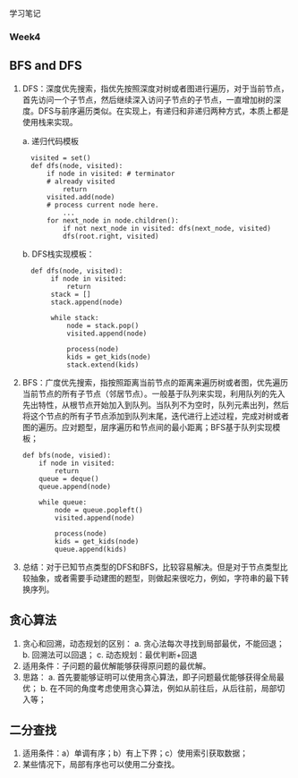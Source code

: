 学习笔记
### Week4
## BFS and DFS
1. DFS：深度优先搜索，指优先按照深度对树或者图进行遍历，对于当前节点，首先访问一个子节点，然后继续深入访问子节点的子节点，一直增加树的深度。DFS与前序遍历类似。在实现上，有递归和非递归两种方式，本质上都是使用栈来实现。
	
	a. 递归代码模板
	  ```
	    visited = set()
		def dfs(node, visited):
			if node in visited: # terminator
			# already visited
				return
			visited.add(node)
			# process current node here.
				...
			for next_node in node.children():
				if not next_node in visited: dfs(next_node, visited)
		  		dfs(root.right, visited)

	  ```
	b. DFS栈实现模板：
	  ```
		def dfs(node, visited):
			 if node in visited:
				 return
			 stack = []
			 stack.append(node)

			 while stack:
			   	 node = stack.pop()
				 visited.append(node)

				 process(node)
				 kids = get_kids(node)
				 stack.extend(kids)
	```
	
2. BFS：广度优先搜索，指按照距离当前节点的距离来遍历树或者图，优先遍历当前节点的所有子节点（邻居节点）。一般基于队列来实现，利用队列的先入先出特性，从根节点开始加入到队列。当队列不为空时，队列元素出列，然后将这个节点的所有子节点添加到队列末尾，迭代进行上述过程，完成对树或者图的遍历。应对题型，层序遍历和节点间的最小距离；BFS基于队列实现模板；
	```
	def bfs(node, visied):
		if node in visited:
			return
		queue = deque()
		queue.append(node)
		
		while queue:
			node = queue.popleft()
			visited.append(node)
			
			process(node)
			kids = get_kids(node)
			queue.append(kids)
	```
3. 总结：对于已知节点类型的DFS和BFS，比较容易解决。但是对于节点类型比较抽象，或者需要手动建图的题型，则做起来很吃力，例如，字符串的最下转换序列。
## 贪心算法
1. 贪心和回溯，动态规划的区别：
	a. 贪心法每次寻找到局部最优，不能回退；
	b. 回溯法可以回退；
	c. 动态规划：最优判断+回退
2. 适用条件：子问题的最优解能够获得原问题的最优解。
3. 思路：
	a. 首先要能够证明可以使用贪心算法，即子问题最优能够获得全局最优；
	b. 在不同的角度考虑使用贪心算法，例如从前往后，从后往前，局部切入等；
## 二分查找
1. 适用条件：a）单调有序；b）有上下界；c）使用索引获取数据；
2. 某些情况下，局部有序也可以使用二分查找。
